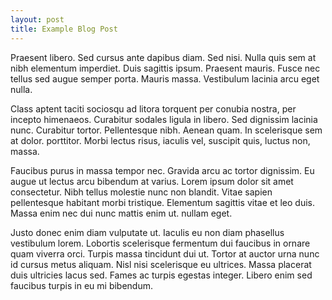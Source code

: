 ```yaml
---
layout: post
title: Example Blog Post
---
```


Praesent libero. Sed cursus ante dapibus diam. Sed nisi. Nulla quis sem at nibh
elementum imperdiet. Duis sagittis ipsum. Praesent mauris. Fusce nec tellus sed
augue semper porta. Mauris massa. Vestibulum lacinia arcu eget nulla.  


Class aptent taciti sociosqu ad litora torquent per conubia nostra, per incepto
himenaeos. Curabitur sodales ligula in libero. Sed dignissim lacinia nunc.
Curabitur tortor. Pellentesque nibh. Aenean quam. In scelerisque sem at dolor.
porttitor. Morbi lectus risus, iaculis vel, suscipit quis, luctus non, massa.  


Faucibus purus in massa tempor nec. Gravida arcu ac tortor dignissim. Eu augue
ut lectus arcu bibendum at varius. Lorem ipsum dolor sit amet consectetur. Nibh
tellus molestie nunc non blandit. Vitae sapien pellentesque habitant morbi tristique.
Elementum sagittis vitae et leo duis. Massa enim nec dui nunc mattis enim ut.
nullam eget.  


Justo donec enim diam vulputate ut. Iaculis eu non diam phasellus vestibulum lorem.
Lobortis scelerisque fermentum dui faucibus in ornare quam viverra orci. Turpis
massa tincidunt dui ut. Tortor at auctor urna nunc id cursus metus aliquam.
Nisl nisi scelerisque eu ultrices. Massa placerat duis ultricies lacus sed.
Fames ac turpis egestas integer. Libero enim sed faucibus turpis in eu mi bibendum.  
